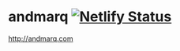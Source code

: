 # andmarq [![Netlify Status](https://api.netlify.com/api/v1/badges/b00f0f4d-886b-4ffc-938d-74371f3e6e5c/deploy-status)](https://app.netlify.com/sites/rlaebqebq-andmarq/deploys)
http://andmarq.com
